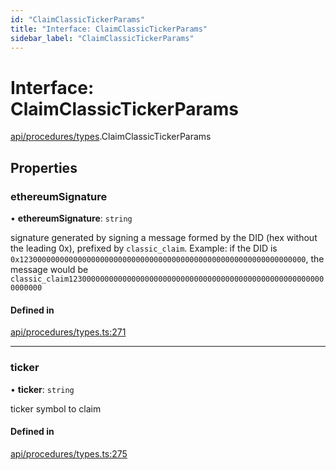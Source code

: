 ```yaml
---
id: "ClaimClassicTickerParams"
title: "Interface: ClaimClassicTickerParams"
sidebar_label: "ClaimClassicTickerParams"
---
```


# Interface: ClaimClassicTickerParams

[api/procedures/types](../../../../../modules/API/Procedures/Types/Types.md).ClaimClassicTickerParams

## Properties

### ethereumSignature

• **ethereumSignature**: `string`

signature generated by signing a message formed by the DID (hex without the leading 0x),
  prefixed by `classic_claim`. Example: if the DID is `0x1230000000000000000000000000000000000000000000000000000000000000`,
  the message would be `classic_claim1230000000000000000000000000000000000000000000000000000000000000`

#### Defined in

[api/procedures/types.ts:271](https://github.com/PolymeshAssociation/polymesh-sdk/blob/15be87e8/src/api/procedures/types.ts#L271)

___

### ticker

• **ticker**: `string`

ticker symbol to claim

#### Defined in

[api/procedures/types.ts:275](https://github.com/PolymeshAssociation/polymesh-sdk/blob/15be87e8/src/api/procedures/types.ts#L275)
